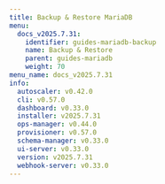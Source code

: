 ```yaml
---
title: Backup & Restore MariaDB
menu:
  docs_v2025.7.31:
    identifier: guides-mariadb-backup
    name: Backup & Restore
    parent: guides-mariadb
    weight: 70
menu_name: docs_v2025.7.31
info:
  autoscaler: v0.42.0
  cli: v0.57.0
  dashboard: v0.33.0
  installer: v2025.7.31
  ops-manager: v0.44.0
  provisioner: v0.57.0
  schema-manager: v0.33.0
  ui-server: v0.33.0
  version: v2025.7.31
  webhook-server: v0.33.0
---
```


